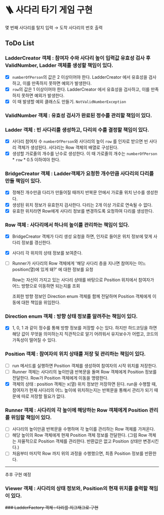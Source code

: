 # 🪜 사다리 타기 게임 구현
몇 번째 사다리를 탈지 입력 → 도착 사다리의 번호 출력

## ToDo List
### LadderCreator 객체 : 참여자 수와 사다리 높이 입력값 유효성 검사 후 ValidNumber, Ladder 객체를 생성할 책임이 있다.
- [x] `numberOfPerson`의 값은 2 이상이어야 한다. LadderCreator 에서 유효성을 검사하고, 이를 만족하지 못하면 예외가 발생한다.
- [x] `row`의 값은 1 이상이어야 한다. LadderCreator 에서 유효성을 검사하고, 이를 만족하지 못하면 예외가 발생한다.
- [x] 이 때 발생할 예외 클래스도 만들기. `NotValidNumberException`

### ValidNumber 객체 : 유효성 검사가 완료된 정수를 관리할 책임이 있다.

### Ladder 객체 : 빈 사다리를 생성하고, 다리의 수를 결정할 책임이 있다.
- [x] 사다리 참여자 수 `numberOfPerson`와 사다리의 높이 `row` 를 인자로 받으면 빈 사다리 객체가 생성된다.
  사다리는 Row 객체의 배열로 구성된다.
- [x] 생성할 가로줄의 개수를 난수로 생성한다. 이 때 가로줄의 개수는 `numberOfPerson` * `row` * 0.5 이하여야 한다.

### BridgeCreator 객체 : Ladder객체가 요청한 개수만큼 사다리의 다리를 만들 책임이 있다.
- [x] 정해진 개수만큼 다리가 만들어질 때까지 반복문 안에서 가로줄 위치 난수를 생성한다.
- [x] 생성된 위치 정보가 유효한지 검사한다. 다리는 2개 이상 가로로 연속될 수 없다.
- [x] 유효한 위치라면 Row에게 사다리 정보를 변경하도록 요청하여 다리를 생성한다.

### Row 객체 : 사다리에서 하나의 높이를 관리하는 책임이 있다.
- [x] BridgeCreator 객체가 다리 생성 요청을 하면, 인자로 들어온 위치 정보에 맞게 사다리 정보를 갱신한다.
- [x] 사다리 각 위치의 상태 정보를 보여준다.
- [ ] Runner가 사다리의 Row 객체에게 '해당 사다리 층을 지나면 참여자는 어느 position(열)에 있게 돼?' 에 대한 정보를 요청

  Row는 자신이 가지고 있는 사다리 상태를 바탕으로 Position 위치에서 참여자가 어느 방향으로 이동하면 되는지를 조회

  조회한 방향 정보인 Direction enum 객체를 함께 전달하며 Position 객체에게 이동에 대한 책임을 위임한다.

### Direction enum 객체 : 방향 상태 정보를 알려주는 책임이 있다.
- [x] 1, 0, 1 과 같이 정수를 통해 방향 정보를 저장할 수는 있다. 하지만 하드코딩을 하면 해당 값이 무엇을 의미하는지 직관적으로 알기 어려워서 유지보수가 어렵고, 코드의 가독성이 떨어질 수 있다.

### Position 객체 : 참여자의 위치 상태를 저장 및 관리하는 책임이 있다.
- [ ] run 메서드를 실행하면 Position 객체를 생성하여 참여자의 시작 위치를 저장한다.
- [ ] Runner 객체는 사다리의 높이만큼 반복문을 돌며 Row 객체에게 Position 정보를 전달한다. Row가 Position 객체에게 이동을 명령한다.
- [x] 객체의 상태 : position 객체는 x(열) 위치 정보만 저장하면 된다. run을 수행할 때, 참여자가 현재 사다리의 어느 높이에 위치하는지는 반복문을 통해서 관리가 되기 때문에 따로 저장할 필요가 없다.

### Runner 객체 : 사다리의 각 높이에 해당하는 Row 객체에게 Position 관리를 위임할 책임이 있다.
- [ ] 사다리의 높이만큼 반복문을 수행하며 각 높이를 관리하는 Row 객체를 가져온다.
- [ ] 해당 높이의 Row 객체에게 현재 Position 객체 정보를 전달한다. (그럼 Row 객체는 자율적으로 Position 객체를 관리한다. 반환값은 없고 Position 상태만 변경시킨다.)
- [ ] 처음부터 마지막 Row 까지 위의 과정을 수행했으면, 최종 Position 정보를 반환한다.

---

추후 구현 예정
### Viewer 객체 : 사다리의 상태 정보와, Position의 현재 위치를 출력할 책임이 있다.

~~### LadderFactory 객체 : 다리를 지그재그로 구현~~